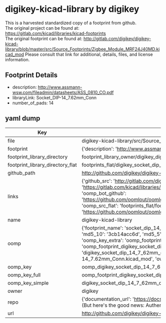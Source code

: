 # digikey-kicad-library by digikey  
This is a harvested standardized copy of a footprint from github.  
The original project can be found at:  
https://gitlab.com/kicad/libraries/kicad-footprints  
The original footprint can be found at:
http://gitlab.com/digikey/digikey-kicad-library/blob/master/src/Source_Footprints/Zigbee_Module_MRF24J40MD.kicad_mod
Please consult that link for additional, details, files, and license information.  
## Footprint Details
* description: http://www.assmann-wsw.com/fileadmin/datasheets/ASS_0810_CO.pdf  
* libraryLink: Socket_DIP-14_7.62mm_Conn  
* number_of_pads: 14  
## yaml dump  
| Key | Value |  
| --- | --- |  
| file | digikey-kicad-library/src/Source_Footprints/Socket_DIP-14_7.62mm_Conn.kicad_mod |  
| footprint | {'description': 'http://www.assmann-wsw.com/fileadmin/datasheets/ASS_0810_CO.pdf', 'libraryLink': 'Socket_DIP-14_7.62mm_Conn', 'number_of_pads': 14} |  
| footprint_library_directory | footprint_library_owner/digikey_digikey-kicad-library |  
| footprint_library_directory_flat | footprints_flat/digikey_socket_dip_14_7_62mm_conn_socket_dip_14_7_62mm_conn/working |  
| github_path | http://github.com/digikey/digikey-kicad-library/blob/master/src/Source_Footprints/Socket_DIP-14_7.62mm_Conn.kicad_mod |  
| links | {'github_src': 'http://gitlab.com/digikey/digikey-kicad-library/blob/master/src/Source_Footprints/Zigbee_Module_MRF24J40MD.kicad_mod', 'github_src_repo': 'https://gitlab.com/kicad/libraries/kicad-footprints', 'oomp_bot': 'footprints/digikey_socket_dip_14_7_62mm_conn_socket_dip_14_7_62mm_conn/working', 'oomp_bot_github': 'https://github.com/oomlout/oomlout_oomp_footprint_bot/tree/main/footprints/digikey_socket_dip_14_7_62mm_conn_socket_dip_14_7_62mm_conn/working', 'oomp_src_flat': 'footprints_flat/footprints_flat/digikey_socket_dip_14_7_62mm_conn_socket_dip_14_7_62mm_conn/working', 'oomp_src_flat_github': 'https://github.com/oomlout/oomlout_oomp_footprint_src/tree/main/footprints_flat/digikey_socket_dip_14_7_62mm_conn_socket_dip_14_7_62mm_conn/working'} |  
| name | digikey-kicad-library |  
| oomp | {'footprint_name': 'socket_dip_14_7_62mm_conn', 'library_name': 'socket_dip_14_7_62mm_conn_kicad_mod', 'md5': '3cb14acc6d05b6316f931f50048aa783', 'md5_10': '3cb14acc6d', 'md5_5': '3cb14', 'md5_6': '3cb14a', 'oomp_key': 'oomp_digikey_socket_dip_14_7_62mm_conn_socket_dip_14_7_62mm_conn', 'oomp_key_extra': 'oomp_footprint_digikey_socket_dip_14_7_62mm_conn_socket_dip_14_7_62mm_conn', 'oomp_key_full': 'oomp_footprint_digikey_socket_dip_14_7_62mm_conn_socket_dip_14_7_62mm_conn_3cb14a', 'oomp_key_simple': 'digikey_socket_dip_14_7_62mm_conn_socket_dip_14_7_62mm_conn', 'original_filename': 'digikey-kicad-library/src/Source_Footprints/Socket_DIP-14_7.62mm_Conn.kicad_mod', 'owner_name': 'digikey'} |  
| oomp_key | oomp_digikey_socket_dip_14_7_62mm_conn_socket_dip_14_7_62mm_conn |  
| oomp_key_full | oomp_footprint_digikey_socket_dip_14_7_62mm_conn_socket_dip_14_7_62mm_conn |  
| oomp_key_simple | digikey_socket_dip_14_7_62mm_conn_socket_dip_14_7_62mm_conn |  
| owner | digikey |  
| repo | {'documentation_url': 'https://docs.github.com/rest/overview/resources-in-the-rest-api#rate-limiting', 'message': "API rate limit exceeded for 84.66.173.59. (But here's the good news: Authenticated requests get a higher rate limit. Check out the documentation for more details.)"} |  
| url | http://github.com/digikey/digikey-kicad-library |  

